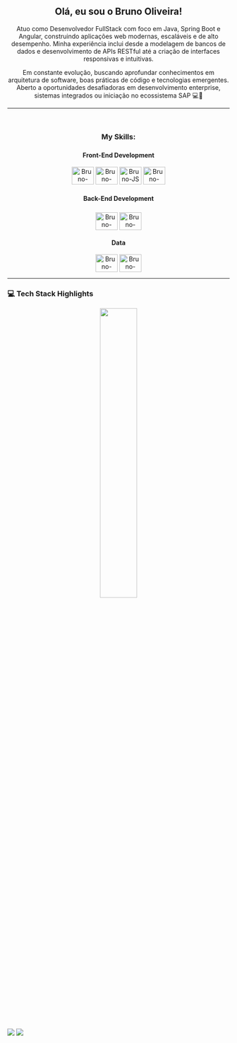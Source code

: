 <h2 align="center">Olá, eu sou o Bruno Oliveira! </h2>
<p align="center">Atuo como Desenvolvedor FullStack com foco em Java, Spring Boot e Angular, construindo aplicações web modernas, escaláveis e de alto desempenho. Minha experiência inclui desde a modelagem de bancos de dados e desenvolvimento de APIs RESTful até a criação de interfaces responsivas e intuitivas. </p>

<p align="center">
          Em constante evolução, buscando aprofundar conhecimentos em arquitetura de software, boas práticas de código e tecnologias emergentes. Aberto a oportunidades desafiadoras em desenvolvimento enterprise, sistemas integrados ou iniciação no ecossistema SAP 💻🔧
</p>


---
<div style="display: inline_block"><br>
<div align="center">

<h3 align="center">My Skills:</h3>

###

<h4 align="center">Front-End Development</h4>
<img align="center" alt="Bruno-HTML5" height="40" width="50" src="https://cdn.jsdelivr.net/gh/devicons/devicon@latest/icons/html5/html5-original.svg" />
<img align="center" alt="Bruno-CSS" height="40" width="50" src="https://cdn.jsdelivr.net/gh/devicons/devicon@latest/icons/css3/css3-original.svg" />
<img align="center" alt="Bruno-JS" height="40" width="50" src="https://cdn.jsdelivr.net/gh/devicons/devicon@latest/icons/javascript/javascript-plain.svg" />
<img align="center" alt="Bruno-Angular" height="40" width="50" src="https://cdn.jsdelivr.net/gh/devicons/devicon@latest/icons/angular/angular-original.svg" />

          
          
###

<h4 align="center">Back-End Development</h4>

###

<img align="center" alt="Bruno-Java" height="40" width="50" src="https://cdn.jsdelivr.net/gh/devicons/devicon@latest/icons/java/java-original-wordmark.svg" />
<img align="center" alt="Bruno-Spring" height="40" width="50" src="https://cdn.jsdelivr.net/gh/devicons/devicon@latest/icons/spring/spring-original-wordmark.svg" />


<h4 align="center">Data</h4>
<img align="center" alt="Bruno-MySQL" height="40" width="50" src="https://cdn.jsdelivr.net/gh/devicons/devicon@latest/icons/mysql/mysql-plain-wordmark.svg" />
<img align="center" alt="Bruno-MongoDB" height="40" width="50" src="https://cdn.jsdelivr.net/gh/devicons/devicon@latest/icons/mongodb/mongodb-original-wordmark.svg" />

</div>
</div>

---
### 💻 Tech Stack Highlights

<p align="center">
  <img width="41%" src="https://github-readme-stats.vercel.app/api/top-langs/?username=brunomartinsoliveira&layout=compact&hide_border=true&title_color=00ff99&text_color=ffffff&bg_color=0d1117" />
</p>
          
<div style="display: inline_block"><br>
  <a href = "mailto:brunomartinsoliveira28@gmail.com"><img src="https://img.shields.io/badge/-Gmail-%23333?style=for-the-badge&logo=gmail&logoColor=white" target="_blank"></a>
  <a href="www.linkedin.com/in/martinsbrunodev" target="_blank"><img src="https://img.shields.io/badge/-LinkedIn-%230077B5?style=for-the-badge&logo=linkedin&logoColor=white" target="_blank"></a> 
</div>
</div>
